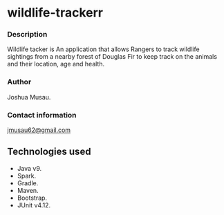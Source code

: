 # wildlife-trackerr
### Description

Wildlife tacker is An application that allows Rangers to track wildlife sightings from  a nearby forest of Douglas Fir to keep track on the animals and their location, age and health.

### Author

Joshua Musau.
### Contact information

jmusau62@gmail.com

## Technologies used
* Java v9.
* Spark.
* Gradle.
* Maven.
* Bootstrap.
* JUnit v4.12.
